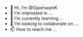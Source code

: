 - 👋 Hi, I’m @OjashwaniK
- 👀 I’m interested in ...
- 🌱 I’m currently learning ...
- 💞️ I’m looking to collaborate on ...
- 📫 How to reach me ...

<!---
OjashwaniK/OjashwaniK is a ✨ special ✨ repository because its `README.md` (this file) appears on your GitHub profile.
You can click the Preview link to take a look at your changes.
--->
